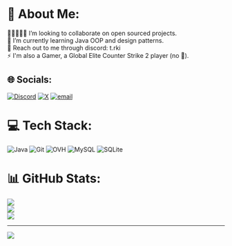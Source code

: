 # 💫 About Me:
🧑🏻‍🤝‍🧑🏻 I’m looking to collaborate on open sourced projects.<br>:seedling: I’m currently learning Java OOP and design patterns.<br>:speech_balloon: Reach out to me through discord: t.rki<br>:zap: I'm also a Gamer, a Global Elite Counter Strike 2 player (no :billed_cap:).


## 🌐 Socials:
[![Discord](https://img.shields.io/badge/Discord-%237289DA.svg?logo=discord&logoColor=white)](https://discord.gg/https://discord.com/users/494104006071943178) [![X](https://img.shields.io/badge/X-black.svg?logo=X&logoColor=white)](https://x.com/can4ble) [![email](https://img.shields.io/badge/Email-D14836?logo=gmail&logoColor=white)](mailto:can4ble@gmail.com) 

# 💻 Tech Stack:
![Java](https://img.shields.io/badge/java-%23ED8B00.svg?style=for-the-badge&logo=openjdk&logoColor=white) ![Git](https://img.shields.io/badge/git-%23F05033.svg?style=for-the-badge&logo=git&logoColor=white) ![OVH](https://img.shields.io/badge/ovh-%23123F6D.svg?style=for-the-badge&logo=ovh&logoColor=#123F6D) ![MySQL](https://img.shields.io/badge/mysql-4479A1.svg?style=for-the-badge&logo=mysql&logoColor=white) ![SQLite](https://img.shields.io/badge/sqlite-%2307405e.svg?style=for-the-badge&logo=sqlite&logoColor=white)
# 📊 GitHub Stats:
![](https://github-readme-stats.vercel.app/api?username=ablecan&theme=tokyonight&hide_border=true&include_all_commits=true&count_private=false)<br/>
![](https://nirzak-streak-stats.vercel.app/?user=ablecan&theme=tokyonight&hide_border=true)<br/>
![](https://github-readme-stats.vercel.app/api/top-langs/?username=ablecan&theme=tokyonight&hide_border=true&include_all_commits=true&count_private=false&layout=compact)

---
[![](https://visitcount.itsvg.in/api?id=ablecan&icon=0&color=0)](https://visitcount.itsvg.in)

<!-- Proudly created with GPRM ( https://gprm.itsvg.in ) -->
